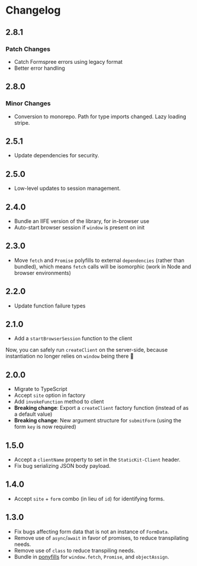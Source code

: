 # Changelog

## 2.8.1

### Patch Changes

- Catch Formspree errors using legacy format
- Better error handling

## 2.8.0

### Minor Changes

- Conversion to monorepo. Path for type imports changed. Lazy loading stripe.

## 2.5.1

- Update dependencies for security.

## 2.5.0

- Low-level updates to session management.

## 2.4.0

- Bundle an IIFE version of the library, for in-browser use
- Auto-start browser session if `window` is present on init

## 2.3.0

- Move `fetch` and `Promise` polyfills to external `dependencies` (rather than bundled), which means `fetch` calls will be isomorphic (work in Node and browser environments)

## 2.2.0

- Update function failure types

## 2.1.0

- Add a `startBrowserSession` function to the client

Now, you can safely run `createClient` on the server-side, because instantiation
no longer relies on `window` being there 🎉

## 2.0.0

- Migrate to TypeScript
- Accept `site` option in factory
- Add `invokeFunction` method to client
- **Breaking change**: Export a `createClient` factory function (instead of as a default value)
- **Breaking change**: New argument structure for `submitForm` (using the form `key` is now required)

## 1.5.0

- Accept a `clientName` property to set in the `StaticKit-Client` header.
- Fix bug serializing JSON body payload.

## 1.4.0

- Accept `site` + `form` combo (in lieu of `id`) for identifying forms.

## 1.3.0

- Fix bugs affecting form data that is not an instance of `FormData`.
- Remove use of `async`/`await` in favor of promises, to reduce transpilating needs.
- Remove use of `class` to reduce transpiling needs.
- Bundle in [ponyfills](https://github.com/sindresorhus/ponyfill) for `window.fetch`, `Promise`, and `objectAssign`.

